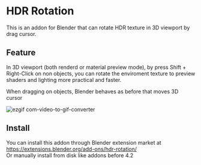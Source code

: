 # HDR Rotation

This is an addon for Blender that can rotate HDR texture in 3D viewport by drag cursor.

## Feature

In 3D viewport \(both renderd or material preview mode\), by press Shift + Right-Click on non objects, you can rotate the enviroment texture to preview shaders and lighting more practical and faster.
  
When dragging on objects, Blender behaves as before that moves 3D cursor

![ezgif com-video-to-gif-converter](https://github.com/user-attachments/assets/d0f7416c-45d0-4ce5-9cf0-7b819a247c0b)

## Install

You can install this addon through Blender extension market at https://extensions.blender.org/add-ons/hdr-rotation/  
Or manually install from disk like addons before 4.2
